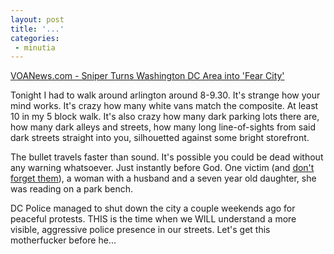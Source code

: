 ```yaml
---
layout: post
title: '...'
categories:
 - minutia
---
```


<a href="http://www.voanews.com/article.cfm?objectID=2C0389EB-86B9-440F-9D362D7B3D53F071">VOANews.com - Sniper Turns Washington DC Area into 'Fear City'</a>

Tonight I had to walk around arlington around 8-9.30. It's strange how your mind works. It's crazy how many white vans match the composite. At least 10 in my 5 block walk. It's also crazy how many dark parking lots there are, how many dark alleys and streets, how many long line-of-sights from said dark streets straight into you, silhouetted against some bright storefront.

The bullet travels faster than sound. It's possible you could be dead without any warning whatsoever. Just instantly before God. One victim (and <a href="http://www.cnn.com/2002/US/South/10/15/shooting.victims/">don't forget them</a>), a woman with a husband and a seven year old daughter, she was reading on a park bench. 

DC Police managed to shut down the city a couple weekends ago for peaceful protests. THIS is the time when we WILL understand a more visible, aggressive police presence in our streets. Let's get this motherfucker before he...

